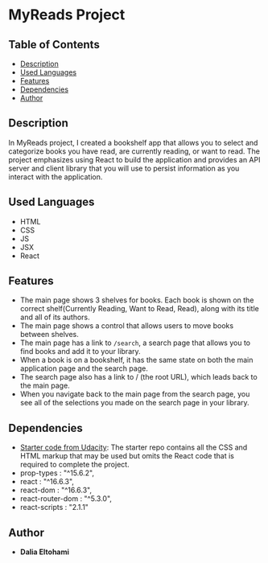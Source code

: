 # MyReads Project

## Table of Contents

* [Description](#Description)
* [Used Languages](#used-languages)
* [Features](#features)
* [Dependencies](#dependencies)
* [Author](#author)

## Description

In MyReads project, I created a bookshelf app that allows you to select and categorize books you have read, are currently reading, or want to read. The project emphasizes using React to build the application and provides an API server and client library that you will use to persist information as you interact with the application.


## Used Languages 
- HTML
- CSS
- JS
- JSX
- React

## Features
- The main page shows 3 shelves for books. Each book is shown on the correct shelf(Currently Reading, Want to Read, Read), along with its title and all of its authors.
- The main page shows a control that allows users to move books between shelves.
- The main page has a link to `/search`, a search page that allows you to find books and add it to your library.
- When a book is on a bookshelf, it has the same state on both the main application page and the search page.
- The search page also has a link to / (the root URL), which leads back to the main page.
- When you navigate back to the main page from the search page, you see all of the selections you made on the search page in your library.


## Dependencies
- [Starter code from Udacity](https://github.com/udacity/reactnd-project-myreads-starter): The starter repo contains all the CSS and HTML markup that may be used but omits the React code that is required to complete the project.
-  prop-types : "^15.6.2",
-  react : "^16.6.3",
-  react-dom : "^16.6.3",
-  react-router-dom : "^5.3.0",
-  react-scripts : "2.1.1"

## Author
- **Dalia Eltohami**
